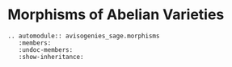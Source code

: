 # Morphisms of Abelian Varieties

```{eval-rst} 
.. automodule:: avisogenies_sage.morphisms
   :members:
   :undoc-members:
   :show-inheritance:
```
